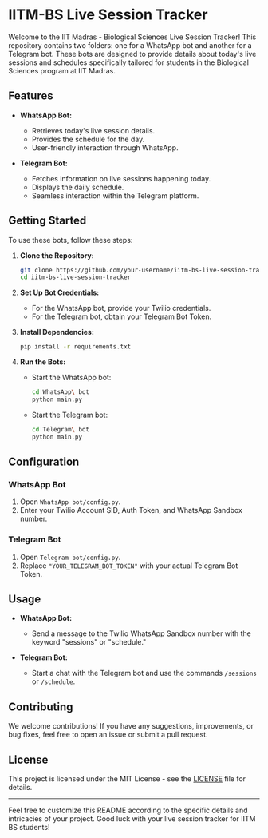 # IITM-BS Live Session Tracker

Welcome to the IIT Madras - Biological Sciences Live Session Tracker! This repository contains two folders: one for a WhatsApp bot and another for a Telegram bot. These bots are designed to provide details about today's live sessions and schedules specifically tailored for students in the Biological Sciences program at IIT Madras.

## Features

- **WhatsApp Bot:**
  - Retrieves today's live session details.
  - Provides the schedule for the day.
  - User-friendly interaction through WhatsApp.

- **Telegram Bot:**
  - Fetches information on live sessions happening today.
  - Displays the daily schedule.
  - Seamless interaction within the Telegram platform.

## Getting Started

To use these bots, follow these steps:

1. **Clone the Repository:**
   ```bash
   git clone https://github.com/your-username/iitm-bs-live-session-tracker.git
   cd iitm-bs-live-session-tracker
   ```

2. **Set Up Bot Credentials:**
   - For the WhatsApp bot, provide your Twilio credentials.
   - For the Telegram bot, obtain your Telegram Bot Token.

3. **Install Dependencies:**
   ```bash
   pip install -r requirements.txt
   ```

4. **Run the Bots:**
   - Start the WhatsApp bot:
     ```bash
     cd WhatsApp\ bot
     python main.py
     ```
   - Start the Telegram bot:
     ```bash
     cd Telegram\ bot
     python main.py
     ```

## Configuration

### WhatsApp Bot
1. Open `WhatsApp bot/config.py`.
2. Enter your Twilio Account SID, Auth Token, and WhatsApp Sandbox number.

### Telegram Bot
1. Open `Telegram bot/config.py`.
2. Replace `"YOUR_TELEGRAM_BOT_TOKEN"` with your actual Telegram Bot Token.

## Usage

- **WhatsApp Bot:**
  - Send a message to the Twilio WhatsApp Sandbox number with the keyword "sessions" or "schedule."

- **Telegram Bot:**
  - Start a chat with the Telegram bot and use the commands `/sessions` or `/schedule`.

## Contributing

We welcome contributions! If you have any suggestions, improvements, or bug fixes, feel free to open an issue or submit a pull request.

## License

This project is licensed under the MIT License - see the [LICENSE](LICENSE) file for details.

---

Feel free to customize this README according to the specific details and intricacies of your project. Good luck with your live session tracker for IITM BS students!